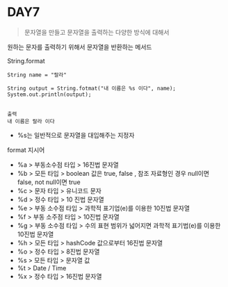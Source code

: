 # DAY7 #

> 문자열을 만들고 문자열을 출력하는 다양한 방식에 대해서 



원하는 문자를 출력하기 위해서 문자열을 반환하는 메서드

String.format 

```
String name = "랄라"

String output = String.fotmat("내 이름은 %s 이다", name);
System.out.println(output);


출력
내 이름은 랄라 이다
```

* %s는 일반적으로 문자열을 대입해주는 지정자





format 지시어 

* %a  > 부동소수점 타입  > 16진법 문자열
* %b > 모든 타입 >  boolean 값은 true, false , 참조 자료형인 경우 null이면 false, not null이면 true
* %c > 문자 타입 >  유니코드 문자
* %d > 정수 타입 > 10 진법 문자열
* %e > 부동 소수점 타입 > 과학적 표기업(e)를 이용한 10진법 문자열
* %f > 부동 소주점 타입 > 10진법 문자열
* %g > 부동 소수점 타입 > 수의 표현 범위가 넓어지면 과학적 표기법(e)를 이용한 10진법 문자열
* %h > 모든 타입 > hashCode 값으로부터 16진법 문자열
* %o > 정수 타입 > 8진법 문자열
* %s > 모든 타입 > 문자열 값
* %t > Date / Time
* %x > 정수 타입 > 16진법 문자열





​																																																						